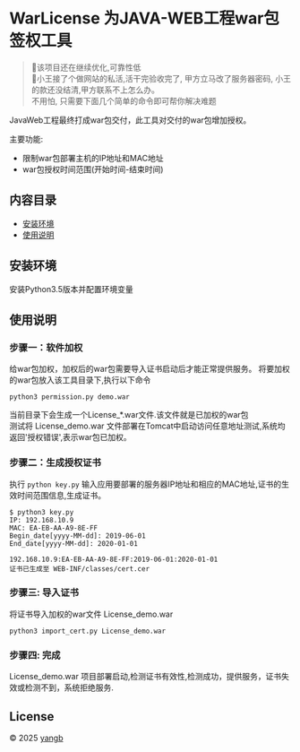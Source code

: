 # WarLicense 为JAVA-WEB工程war包签权工具  

> :running:该项目还在继续优化,可靠性低  
 :monkey:小王接了个做网站的私活,活干完验收完了, 甲方立马改了服务器密码, 小王的款还没结清,甲方联系不上怎么办。  
不用怕, 只需要下面几个简单的命令即可帮你解决难题 


JavaWeb工程最终打成war包交付，此工具对交付的war包增加授权。

主要功能:
* 限制war包部署主机的IP地址和MAC地址
* war包授权时间范围(开始时间-结束时间)

## 内容目录
* [安装环境](#安装环境)
* [使用说明](#使用说明)

## 安装环境

安装Python3.5版本并配置环境变量

## 使用说明

### 步骤一：软件加权
给war包加权，加权后的war包需要导入证书启动后才能正常提供服务。
将要加权的war包放入该工具目录下,执行以下命令
```shell
python3 permission.py demo.war
```
当前目录下会生成一个License_\*.war文件.该文件就是已加权的war包  
测试将 License_demo.war 文件部署在Tomcat中启动访问任意地址测试,系统均返回'授权错误',表示war包已加权。

### 步骤二：生成授权证书
执行 `python key.py` 输入应用要部署的服务器IP地址和相应的MAC地址,证书的生效时间范围信息,生成证书。

```shell
$ python3 key.py 
IP: 192.168.10.9
MAC: EA-EB-AA-A9-8E-FF
Begin_date[yyyy-MM-dd]: 2019-06-01
End_date[yyyy-MM-dd]: 2020-01-01

192.168.10.9:EA-EB-AA-A9-8E-FF:2019-06-01:2020-01-01
证书已生成至 WEB-INF/classes/cert.cer
```


### 步骤三: 导入证书
 将证书导入加权的war文件 License_demo.war
 
```shell
python3 import_cert.py License_demo.war
```

### 步骤四: 完成
License_demo.war 项目部署启动,检测证书有效性,检测成功，提供服务，证书失效或检测不到，系统拒绝服务.

## License
© 2025 [yangb](https://github.con/yangb92)
